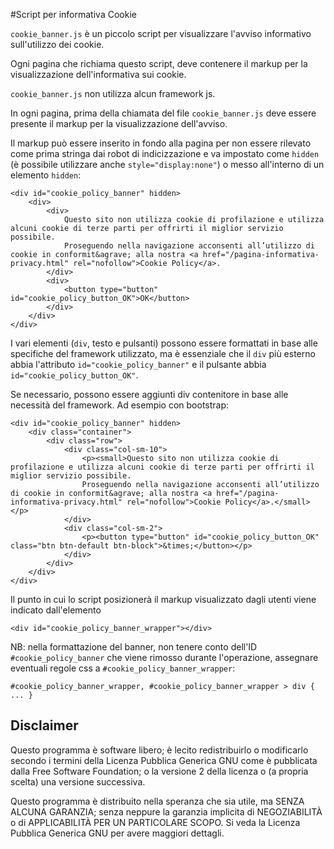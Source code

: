 #Script per informativa Cookie

`cookie_banner.js` è un piccolo script per visualizzare l'avviso informativo sull'utilizzo dei cookie.

Ogni pagina che richiama questo script, deve contenere il markup per la visualizzazione dell'informativa sui cookie.


`cookie_banner.js` non utilizza alcun framework js.

In ogni pagina, prima della chiamata del file `cookie_banner.js` 
deve essere presente il markup per la visualizzazione dell'avviso.

Il markup può essere inserito in fondo alla pagina per non essere rilevato come prima stringa dai robot di indicizzazione e va impostato come `hidden` (è possibile utilizzare anche `style="display:none"`) o messo all'interno di un elemento `hidden`:


```
<div id="cookie_policy_banner" hidden>
	<div>
		<div>
			Questo sito non utilizza cookie di profilazione e utilizza alcuni cookie di terze parti per offrirti il miglior servizio possibile.
			Proseguendo nella navigazione acconsenti all’utilizzo di cookie in conformit&agrave; alla nostra <a href="/pagina-informativa-privacy.html" rel="nofollow">Cookie Policy</a>.
		</div>
		<div>
			<button type="button" id="cookie_policy_button_OK">OK</button>
		</div>
	</div>
</div>
```
I vari elementi (`div`, testo e pulsanti) possono essere formattati in base alle specifiche del framework utilizzato, ma è essenziale che il `div` più esterno abbia l'attributo `id="cookie_policy_banner"` e il pulsante abbia `id="cookie_policy_button_OK"`.

Se necessario, possono essere aggiunti div contenitore in base alle necessità del framework. Ad esempio con bootstrap:

```
<div id="cookie_policy_banner" hidden>
	<div class="container">
		<div class="row">
			<div class="col-sm-10">
				<p><small>Questo sito non utilizza cookie di profilazione e utilizza alcuni cookie di terze parti per offrirti il miglior servizio possibile.
				Proseguendo nella navigazione acconsenti all’utilizzo di cookie in conformit&agrave; alla nostra <a href="/pagina-informativa-privacy.html" rel="nofollow">Cookie Policy</a>.</small></p>
			</div>
			<div class="col-sm-2">
				<p><button type="button" id="cookie_policy_button_OK" class="btn btn-default btn-block">&times;</button></p>
			</div>
		</div>
	</div>
</div>
```

Il punto in cui lo script posizionerà il markup visualizzato dagli utenti viene indicato dall'elemento

```
<div id="cookie_policy_banner_wrapper"></div>
```

NB:
nella formattazione del banner, non tenere conto dell'ID `#cookie_policy_banner` che viene rimosso durante l'operazione,
assegnare eventuali regole css a `#cookie_policy_banner_wrapper`:

```
#cookie_policy_banner_wrapper, #cookie_policy_banner_wrapper > div { ... }
```

## Disclaimer
Questo  programma è  software  libero; è  lecito redistribuirlo  o
modificarlo secondo i termini  della Licenza Pubblica Generica GNU
come è pubblicata dalla Free  Software Foundation; o la versione 2
della licenza o (a propria scelta) una versione successiva.

Questo programma  è distribuito nella  speranza che sia  utile, ma
SENZA  ALCUNA GARANZIA;  senza  neppure la  garanzia implicita  di
NEGOZIABILITÀ  o di  APPLICABILITÀ PER  UN PARTICOLARE  SCOPO.  Si
veda la Licenza Pubblica Generica GNU per avere maggiori dettagli.
